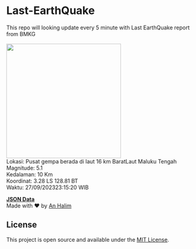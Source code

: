 # Last-EarthQuake
This repo will looking update every 5 minute with Last EarthQuake report from BMKG
<br>
<br>
<img src="https://static.bmkg.go.id/20230927231520.mmi.jpg" width="300"/>
<br>
Lokasi: Pusat gempa berada di laut 16 km BaratLaut Maluku Tengah <br>
Magnitude: 5.1 <br>
Kedalaman: 10 Km <br>
Koordinat: 3.28 LS 128.81 BT <br>
Waktu: 27/09/202323:15:20 WIB <br>

<a href="./data/data.json">**JSON Data**</a>
<br>
Made with ❤️ by <a href="https://github.com/an-halim">An Halim</a>
## License

This project is open source and available under the [MIT License](LICENSE).
